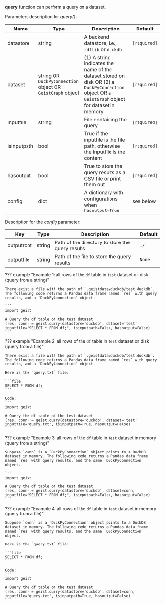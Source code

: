 **query** function can perform a query on a dataset.

Parameters description for *query()*:

|Name           |Type    |Description                                | Default   |
|-------------- |------- |------------------------------------------ |---------- |
|datastore      |string  |A backend datastore, i.e., `rdflib` or `duckdb`|`[required]` |
|dataset        |string OR `DuckPyConnection` object OR `GeistGraph` object |(1) A string indicates the name of the dataset stored on disk OR (2) a `DuckPyConnection` object OR a `GeistGraph` object for dataset in memory |`[required]` |
|inputfile      |string  |File containing the query                |`[required]` |
|isinputpath    |bool    |True if the inputfile is the file path, otherwise the inputfile is the content |`[required]` |
|hasoutput      |bool    |True to store the query results as a CSV file or print them out |`[required]` |
|config         |dict    |A dictionary with configurations when `hasoutput=True` | see below |

Description for the *config* parameter:

|Key            |Type    |Description                                     | Default   |
|-------------- |------- |----------------------------------------------- |---------- |
|outputroot     |string  |Path of the directory to store the query results|`./`       |
|outputfile     |string  |Path of the file to store the query results     |`None`       |

??? example "Example 1: all rows of the `df` table in `test` dataset on disk (query from a string)"

    There exist a file with the path of `.geistdata/duckdb/test.duckdb`. The following code returns a Pandas data frame named `res` with query results, and a `DuckPyConnection` object.

    ```
    import geist

    # Query the df table of the test dataset
    (res, conn) = geist.query(datastore='duckdb', dataset='test', inputfile="SELECT * FROM df;", isinputpath=False, hasoutput=False)
    ```

??? example "Example 2: all rows of the `df` table in `test` dataset on disk (query from a file)"

    There exist a file with the path of `.geistdata/duckdb/test.duckdb`. The following code returns a Pandas data frame named `res` with query results, and a `DuckPyConnection` object.

    Here is the `query.txt` file:

    ```file
    SELECT * FROM df;
    ```

    Code:
    ```
    import geist

    # Query the df table of the test dataset
    (res, conn) = geist.query(datastore='duckdb', dataset='test', inputfile="query.txt", isinputpath=True, hasoutput=False)
    ```

??? example "Example 3: all rows of the `df` table in `test` dataset in memory (query from a string)"

    Suppose `conn` is a `DuckPyConnection` object points to a DuckDB dataset in memory. The following code returns a Pandas data frame named `res` with query results, and the same `DuckPyConnection` object.

    ```
    import geist

    # Query the df table of the test dataset
    (res, conn) = geist.query(datastore='duckdb', dataset=conn, inputfile="SELECT * FROM df;", isinputpath=False, hasoutput=False)
    ```

??? example "Example 4: all rows of the `df` table in `test` dataset in memory (query from a file)"

    Suppose `conn` is a `DuckPyConnection` object points to a DuckDB dataset in memory. The following code returns a Pandas data frame named `res` with query results, and the same `DuckPyConnection` object.

    Here is the `query.txt` file:

    ```file
    SELECT * FROM df;
    ```

    Code:
    ```
    import geist

    # Query the df table of the test dataset
    (res, conn) = geist.query(datastore='duckdb', dataset=conn, inputfile="query.txt", isinputpath=True, hasoutput=False)
    ```
